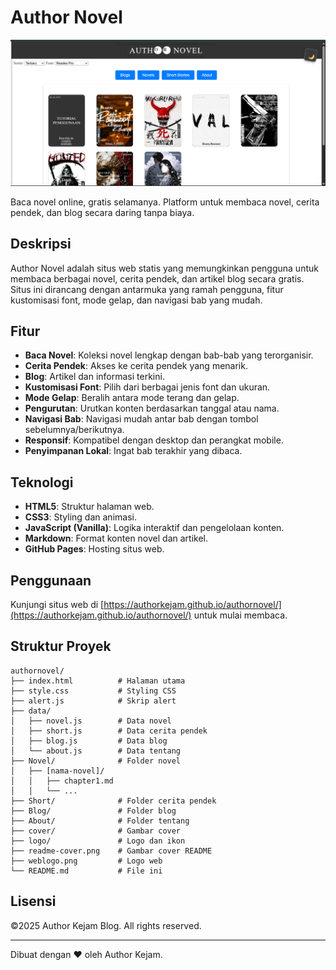 # Author Novel

![Author Novel Cover](readme-cover.png)

Baca novel online, gratis selamanya. Platform untuk membaca novel, cerita pendek, dan blog secara daring tanpa biaya.

## Deskripsi

Author Novel adalah situs web statis yang memungkinkan pengguna untuk membaca berbagai novel, cerita pendek, dan artikel blog secara gratis. Situs ini dirancang dengan antarmuka yang ramah pengguna, fitur kustomisasi font, mode gelap, dan navigasi bab yang mudah.

## Fitur

- **Baca Novel**: Koleksi novel lengkap dengan bab-bab yang terorganisir.
- **Cerita Pendek**: Akses ke cerita pendek yang menarik.
- **Blog**: Artikel dan informasi terkini.
- **Kustomisasi Font**: Pilih dari berbagai jenis font dan ukuran.
- **Mode Gelap**: Beralih antara mode terang dan gelap.
- **Pengurutan**: Urutkan konten berdasarkan tanggal atau nama.
- **Navigasi Bab**: Navigasi mudah antar bab dengan tombol sebelumnya/berikutnya.
- **Responsif**: Kompatibel dengan desktop dan perangkat mobile.
- **Penyimpanan Lokal**: Ingat bab terakhir yang dibaca.

## Teknologi

- **HTML5**: Struktur halaman web.
- **CSS3**: Styling dan animasi.
- **JavaScript (Vanilla)**: Logika interaktif dan pengelolaan konten.
- **Markdown**: Format konten novel dan artikel.
- **GitHub Pages**: Hosting situs web.

## Penggunaan

Kunjungi situs web di [https://authorkejam.github.io/authornovel/](https://authorkejam.github.io/authornovel/) untuk mulai membaca.


## Struktur Proyek

```
authornovel/
├── index.html          # Halaman utama
├── style.css           # Styling CSS
├── alert.js            # Skrip alert
├── data/
│   ├── novel.js        # Data novel
│   ├── short.js        # Data cerita pendek
│   ├── blog.js         # Data blog
│   └── about.js        # Data tentang
├── Novel/              # Folder novel
│   ├── [nama-novel]/
│   │   ├── chapter1.md
│   │   └── ...
├── Short/              # Folder cerita pendek
├── Blog/               # Folder blog
├── About/              # Folder tentang
├── cover/              # Gambar cover
├── logo/               # Logo dan ikon
├── readme-cover.png    # Gambar cover README
├── weblogo.png         # Logo web
└── README.md           # File ini
```

## Lisensi

&copy;2025 Author Kejam Blog. All rights reserved.

---

Dibuat dengan ❤️ oleh Author Kejam.

